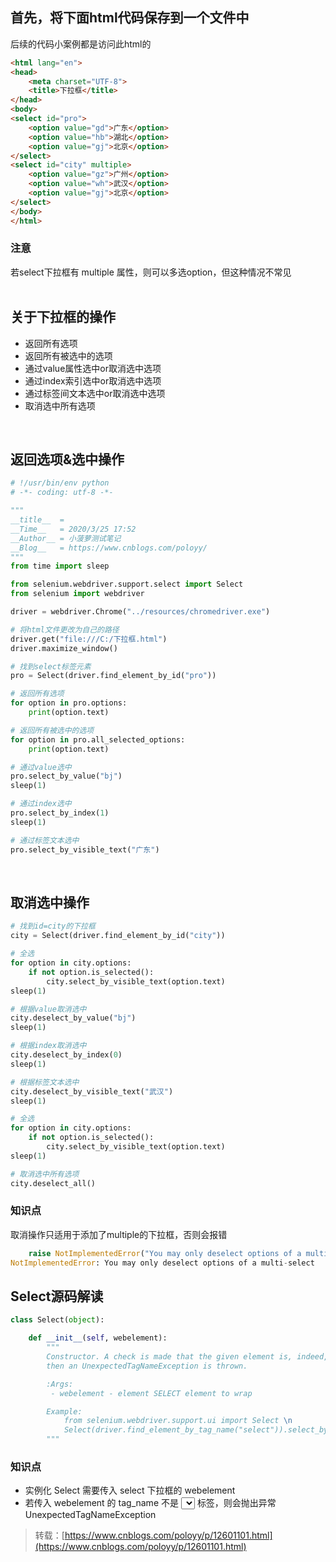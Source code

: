 
## 首先，将下面html代码保存到一个文件中
后续的代码小案例都是访问此html的<!DOCTYPE html>  

```html
<html lang="en">
<head>
    <meta charset="UTF-8">
    <title>下拉框</title>
</head>
<body>
<select id="pro">
    <option value="gd">广东</option>
    <option value="hb">湖北</option>
    <option value="gj">北京</option>
</select>
<select id="city" multiple>
    <option value="gz">广州</option>
    <option value="wh">武汉</option>
    <option value="gj">北京</option>
</select>
</body>
</html>

```

### 注意
若select下拉框有 multiple 属性，则可以多选option，但这种情况不常见  
 

## 关于下拉框的操作

- 返回所有选项
- 返回所有被选中的选项
- 通过value属性选中or取消选中选项
- 通过index索引选中or取消选中选项
- 通过标签间文本选中or取消选中选项
- 取消选中所有选项

 

## 返回选项&选中操作

```python
# !/usr/bin/env python
# -*- coding: utf-8 -*-

"""
__title__  =
__Time__   = 2020/3/25 17:52
__Author__ = 小菠萝测试笔记
__Blog__   = https://www.cnblogs.com/poloyy/
"""
from time import sleep

from selenium.webdriver.support.select import Select
from selenium import webdriver

driver = webdriver.Chrome("../resources/chromedriver.exe")

# 将html文件更改为自己的路径
driver.get("file:///C:/下拉框.html")
driver.maximize_window()

# 找到select标签元素
pro = Select(driver.find_element_by_id("pro"))

# 返回所有选项
for option in pro.options:
    print(option.text)

# 返回所有被选中的选项
for option in pro.all_selected_options:
    print(option.text)

# 通过value选中
pro.select_by_value("bj")
sleep(1)

# 通过index选中
pro.select_by_index(1)
sleep(1)

# 通过标签文本选中
pro.select_by_visible_text("广东")

```
 

## 取消选中操作

```python
# 找到id=city的下拉框
city = Select(driver.find_element_by_id("city"))

# 全选
for option in city.options:
    if not option.is_selected():
        city.select_by_visible_text(option.text)
sleep(1)

# 根据value取消选中
city.deselect_by_value("bj")
sleep(1)

# 根据index取消选中
city.deselect_by_index(0)
sleep(1)

# 根据标签文本选中
city.deselect_by_visible_text("武汉")
sleep(1)

# 全选
for option in city.options:
    if not option.is_selected():
        city.select_by_visible_text(option.text)
sleep(1)

# 取消选中所有选项
city.deselect_all()

```

### 知识点
取消操作只适用于添加了multiple的下拉框，否则会报错  

```python
    raise NotImplementedError("You may only deselect options of a multi-select")
NotImplementedError: You may only deselect options of a multi-select

```

## Select源码解读

```python
class Select(object):

    def __init__(self, webelement):
        """
        Constructor. A check is made that the given element is, indeed, a SELECT tag. If it is not,
        then an UnexpectedTagNameException is thrown.

        :Args:
         - webelement - element SELECT element to wrap

        Example:
            from selenium.webdriver.support.ui import Select \n
            Select(driver.find_element_by_tag_name("select")).select_by_index(2)
        """

```

### 知识点

- 实例化 Select 需要传入 select 下拉框的 webelement
- 若传入 webelement 的 tag_name 不是 <select>..</select> 标签，则会抛出异常 UnexpectedTagNameException
> 转载：[https://www.cnblogs.com/poloyy/p/12601101.html](https://www.cnblogs.com/poloyy/p/12601101.html)

